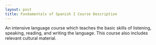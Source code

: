 ```yaml
---
layout: post
title: Fundamentals of Spanish I Course Description
---
```

An intensive language course which teaches the basic skills of listening, speaking, reading, and writing the language. This course also includes relevant cultural material.
